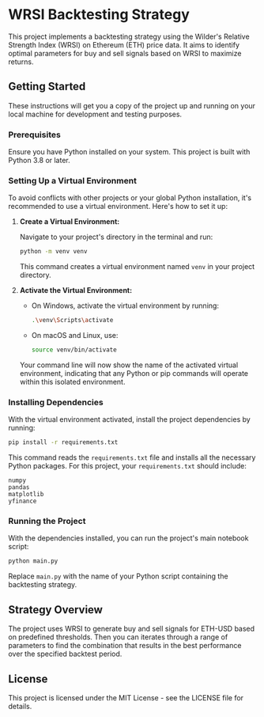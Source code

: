 # WRSI Backtesting Strategy

This project implements a backtesting strategy using the Wilder's Relative Strength Index (WRSI) on Ethereum (ETH) price data. It aims to identify optimal parameters for buy and sell signals based on WRSI to maximize returns.

## Getting Started

These instructions will get you a copy of the project up and running on your local machine for development and testing purposes.

### Prerequisites

Ensure you have Python installed on your system. This project is built with Python 3.8 or later.

### Setting Up a Virtual Environment

To avoid conflicts with other projects or your global Python installation, it's recommended to use a virtual environment. Here's how to set it up:

1. **Create a Virtual Environment:**

   Navigate to your project's directory in the terminal and run:

   ```bash
   python -m venv venv
   ```

   This command creates a virtual environment named `venv` in your project directory.

2. **Activate the Virtual Environment:**

   - On Windows, activate the virtual environment by running:

     ```bash
     .\venv\Scripts\activate
     ```

   - On macOS and Linux, use:

     ```bash
     source venv/bin/activate
     ```

   Your command line will now show the name of the activated virtual environment, indicating that any Python or pip commands will operate within this isolated environment.

### Installing Dependencies

With the virtual environment activated, install the project dependencies by running:

```bash
pip install -r requirements.txt
```

This command reads the `requirements.txt` file and installs all the necessary Python packages. For this project, your `requirements.txt` should include:

```
numpy
pandas
matplotlib
yfinance
```

### Running the Project

With the dependencies installed, you can run the project's main notebook script:

```bash
python main.py
```

Replace `main.py` with the name of your Python script containing the backtesting strategy.

## Strategy Overview

The project uses WRSI to generate buy and sell signals for ETH-USD based on predefined thresholds. Then you can iterates through a range of parameters to find the combination that results in the best performance over the specified backtest period.

## License

This project is licensed under the MIT License - see the LICENSE file for details.

